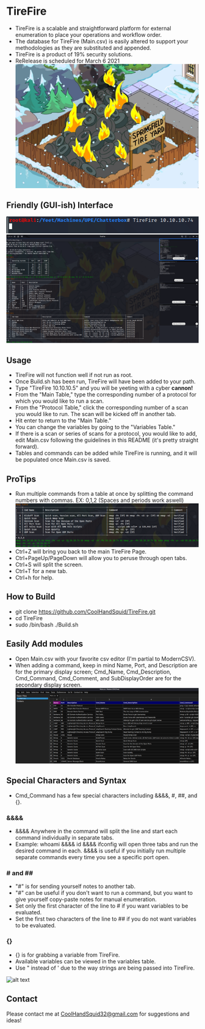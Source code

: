 # TireFire
*	TireFire is a scalable and straightforward platform for external enumeration to place your operations and workflow order. 
*	The database for TireFire (Main.csv) is easily altered to support your methodologies as they are substituted and appended.
*	TireFire is a product of 19% security solutions. 
* ReRelease is scheduled for March 6 2021
![alt text](https://github.com/CoolHandSquid/TireFire/blob/TireFire_V3/Images/Tire_fire.jpg)
## Friendly (GUI-ish) Interface
![alt text](https://github.com/CoolHandSquid/TireFire/blob/TireFire_V3/Images/2_kickoffs.png)
![alt text](https://github.com/CoolHandSquid/TireFire/blob/TireFire_V3/Images/3_TireFire.png)
## Usage
*	TireFire will not function well if not run as root.
*	Once Build.sh has been run, TireFire will have been added to your path.
*	Type "TireFire 10.10.10.5" and you will be yeeting with a cyber **cannon!**
*	From the "Main Table," type the corresponding number of a protocol for which you would like to run a scan.
*	From the "Protocol Table," click the corresponding number of a scan you would like to run. The scan will be kicked off in another tab.
*	Hit enter to return to the "Main Table."
*	You can change the variables by going to the "Variables Table."
*	If there is a scan or series of scans for a protocol, you would like to add, edit Main.csv following the guidelines in this README (it's pretty straight forward).
*	Tables and commands can be added while TireFire is running, and it will be populated once Main.csv is saved.
## ProTips
- Run multiple commands from a table at once by splitting the command numbers with commas. EX: 0,1,2 (Spaces and periods work aswell)
![alt text](https://github.com/CoolHandSquid/TireFire/blob/TireFire_V3/Images/4_split.png)
- Ctrl+Z will bring you back to the main TireFire Page.
- Ctrl+PageUp/PageDown will allow you to peruse through open tabs.
- Ctrl+S will split the screen.
- Ctrl+T for a new tab.
- Ctrl+h for help.
## How to Build
- git clone https://github.com/CoolHandSquid/TireFire.git
- cd TireFire
- sudo /bin/bash ./Build.sh 
## Easily Add modules
- Open Main.csv with your favorite csv editor (I'm partial to ModernCSV).
- When adding a command, keep in mind Name, Port, and Description are for the primary display screen; Cmd_Name, Cmd_Description, Cmd_Command, Cmd_Comment, and SubDisplayOrder are for the secondary display screen.
![alt text](https://github.com/CoolHandSquid/TireFire/blob/TireFire_V3/Images/1_csv.png)
## Special Characters and Syntax
-	Cmd_Command has a few special characters including &&&&, #, ##, and {}.
### &&&&
-	&&&& Anywhere in the command will split the line and start each command individually in separate tabs.
  -	Example: whoami &&&& id &&&& ifconfig will open three tabs and run the desired command in each. &&&& is useful if you initially run multiple separate commands every time you see a specific port open.
### \# and \#\#
-	"#" is for sending yourself notes to another tab.  
- "#" can be useful if you don't want to run a command, but you want to give yourself copy-paste notes for manual enumeration.
- Set only the first character of the line to # if you want variables to be evaluated.
- Set the first two characters of the line to ## if you do not want variables to be evaluated.
### {}
-	{} is for grabbing a variable from TireFire.
- Available variables can be viewed in the variables table.
-	Use " instead of ' due to the way strings are being passed into TireFire.  

![alt text](https://github.com/CoolHandSquid/TireFire/blob/TireFire_V3/Images/CoolHandSquid.jpg)
## Contact
Please contact me at CoolHandSquid32@gmail.com for suggestions and ideas!













